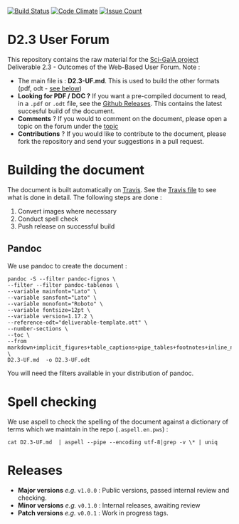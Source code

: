[![Build Status](https://travis-ci.org/sci-gaia/D2.3UserForum.svg?branch=master)](https://travis-ci.org/sci-gaia/D2.3UserForum) [![Code Climate](https://codeclimate.com/github/sci-gaia/D2.3UserForum/badges/gpa.svg)](https://codeclimate.com/github/sci-gaia/D2.3UserForum) [![Issue Count](https://codeclimate.com/github/sci-gaia/D2.3UserForum/badges/issue_count.svg)](https://codeclimate.com/github/sci-gaia/D2.3UserForum)

# D2.3 User Forum

This repository contains the raw material for the [Sci-GaIA project](https://www.sci-gaia.eu) Deliverable 2.3 - Outcomes of the Web-Based User Forum. Note :

  * The main file is : **D2.3-UF.md**. This is used to build the other formats (pdf, odt - [see below](#building-the-document))
  * **Looking for PDF / DOC ?** If you want a pre-compiled document to read, in a `.pdf` or `.odt` file, see the [Github Releases](https://github.com/sci-gaia/D2.3UserForum/releases). This contains  the latest succesful build of the document.
  * **Comments** ? If you would to comment on the document, please open a topic on the forum under the [topic](http://discourse.sci-gaia.eu/t/skeleton-of-d2-3-outcomes-of-the-webbased-user-forum/2478/2)
  * **Contributions** ? If you would like to contribute to the document, please fork the repository and send your suggestions in a pull request.

#  Building the document

The document is built automatically on [Travis](https://travis-ci.org/sci-gaia/D2.3UserForum). See the [Travis file](.travis.yml) to see what is done in detail. The following steps are done :

  1. Convert images where necessary
  2. Conduct spell check
  3. Push release on successful build


## Pandoc

We use pandoc to create the document :

```
pandoc -S --filter pandoc-fignos \
--filter --filter pandoc-tablenos \
--variable mainfont="Lato" \
--variable sansfont="Lato" \
--variable monofont="Roboto" \
--variable fontsize=12pt \
--variable version=1.17.2 \
--reference-odt="deliverable-template.ott" \
--number-sections \
--toc \
--from markdown+implicit_figures+table_captions+pipe_tables+footnotes+inline_notes \
D2.3-UF.md  -o D2.3-UF.odt
```

You will need the filters available in your distribution of pandoc.

#  Spell checking

We use aspell to check the spelling of the document against a dictionary of terms which we maintain in the repo (`.aspell.en.pws`) :

`cat D2.3-UF.md  | aspell --pipe --encoding utf-8|grep -v \* | uniq`

# Releases

* **Major versions** _e.g._ `v1.0.0` : Public versions, passed internal review and checking.
* **Minor versions** _e.g._ `v0.1.0` : Internal releases, awaiting review
* **Patch versions** _e.g._ `v0.0.1` : Work in progress tags.
